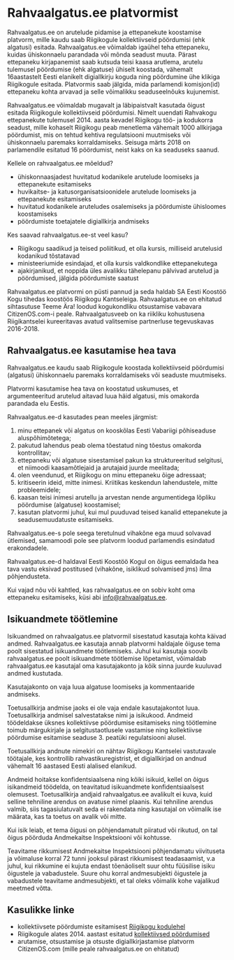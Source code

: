 # Rahvaalgatus.ee platvormist

Rahvaalgatus.ee on arutelude pidamise ja ettepanekute koostamise platvorm, mille kaudu saab Riigikogule kollektiivseid pöördumisi (ehk algatusi) esitada. Rahvaalgatus.ee võimaldab igaühel teha ettepaneku, kuidas ühiskonnaelu parandada või mõnda seadust muuta. Pärast ettepaneku kirjapanemist saab kutsuda teisi kaasa arutlema, arutelu tulemusel pöördumise (ehk algatuse) ühiselt koostada, vähemalt 16aastastelt Eesti elanikelt digiallkirju koguda ning pöördumine ühe klikiga Riigikogule esitada. Platvormis saab jälgida, mida parlamendi komisjon(id) ettepaneku kohta arvavad ja selle võimalikku seaduseelnõuks kujunemist.

Rahvaalgatus.ee võimaldab mugavalt ja läbipaistvalt kasutada õigust esitada Riigikogule kollektiivseid pöördumisi. Nimelt uuendati Rahvakogu ettepanekute tulemusel 2014. aasta kevadel Riigikogu töö- ja kodukorra seadust, mille kohaselt Riigikogu peab menetlema vähemalt 1000 allkirjaga pöördumist, mis on tehtud kehtiva regulatsiooni muutmiseks või ühiskonnaelu paremaks korraldamiseks. Seisuga märts 2018 on parlamendile esitatud 16 pöördumist, neist kaks on ka seaduseks saanud.

Kellele on rahvaalgatus.ee mõeldud?

- ühiskonnaasjadest huvitatud kodanikele arutelude loomiseks ja ettepanekute esitamiseks
- huvikaitse- ja katusorganisatsioonidele arutelude loomiseks ja ettepanekute esitamiseks
- huvitatud kodanikele aruteludes osalemiseks ja pöördumiste ühisloomes koostamiseks
- pöördumiste toetajatele digiallkirja andmiseks

Kes saavad rahvaalgatus.ee-st veel kasu?

- Riigikogu saadikud ja teised poliitikud, et olla kursis, milliseid arutelusid kodanikud tõstatavad
- ministeeriumide esindajad, et olla kursis valdkondlike ettepanekutega
- ajakirjanikud, et noppida üles avalikku tähelepanu pälvivad arutelud ja pöördumised, jälgida pöördumiste saatust

Rahvaalgatus.ee platvormi on püsti pannud ja seda haldab SA Eesti Koostöö Kogu tihedas koostöös Riigikogu Kantseleiga.
Rahvaalgatus.ee on ehitatud sihtasutuse Teeme Ära! loodud kogukondliku otsustamise vabavara CitizenOS.com-i peale. Rahvaalgatusveeb on ka riikliku kohustusena Riigikantselei kureeritavas avatud valitsemise partnerluse tegevuskavas 2016-2018.

## <a id="tos"></a> Rahvaalgatus.ee kasutamise hea tava
Rahvaalgatus.ee kaudu saab Riigikogule koostada kollektiivseid pöördumisi (algatusi) ühiskonnaelu paremaks korraldamiseks või seaduste muutmiseks.

Platvormi kasutamise hea tava on koostatud uskumuses, et argumenteeritud arutelud aitavad luua häid algatusi, mis omakorda parandada elu Eestis.

Rahvaalgatus.ee-d kasutades pean meeles järgmist:

1. minu ettepanek või algatus on kooskõlas Eesti Vabariigi põhiseaduse aluspõhimõtetega;
2. pakutud lahendus peab olema tõestatud ning tõestus omakorda kontrollitav;
3. ettepaneku või algatuse sisestamisel pakun ka struktureeritud selgitusi, et niimoodi kaasamõtlejaid ja arutajaid juurde meelitada;
4. olen veendunud, et Riigikogu on minu ettepaneku õige adressaat;
5. kritiseerin ideid, mitte inimesi. Kriitikas keskendun lahendustele, mitte probleemidele;
6. kaasan teisi inimesi arutellu ja arvestan nende argumentidega lõpliku pöördumise (algatuse) koostamisel;
7. kasutan platvormi juhul, kui mul puuduvad teised kanalid ettepanekute ja seadusemuudatuste esitamiseks.

Rahvaalgatus.ee-s pole seega teretulnud vihakõne ega muud solvavad ütlemised, samamoodi pole see platvorm loodud parlamendis esindatud erakondadele.

Rahvaalgatus.ee-d haldaval Eesti Koostöö Kogul on õigus eemaldada hea tava vastu eksivad postitused (vihakõne, isiklikud solvamised jms) ilma põhjendusteta.

Kui vajad nõu või kahtled, kas rahvaalgatus.ee on sobiv koht oma ettepaneku esitamiseks, küsi abi info@rahvaalgatus.ee.


## Isikuandmete töötlemine

Isikuandmed on rahvaalgatus.ee platvormil sisestatud kasutaja kohta käivad andmed. Rahvaalgatus.ee kasutaja annab platvormi haldajale õiguse tema poolt sisestatud isikuandmete töötlemiseks. Juhul kui kasutaja soovib rahvaalgatus.ee poolt isikuandmete töötlemise lõpetamist, võimaldab rahvaalgatus.ee kasutajal oma kasutajakonto ja kõik sinna juurde kuuluvad andmed kustutada.

Kasutajakonto on vaja luua algatuse loomiseks ja kommentaaride andmiseks.

Toetusallkirja andmise jaoks ei ole vaja endale kasutajakontot luua. Toetusallkirja andmisel salvestatakse nimi ja isikukood.  Andmeid töödeldakse üksnes kollektiivse pöördumise esitamiseks ning töötlemine toimub märgukirjale ja selgitustaotlusele vastamise ning kollektiivse pöördumise esitamise seaduse 3. peatüki regulatsiooni alusel.

Toetusallkirja andnute nimekiri on nähtav Riigikogu Kantselei vastutavale töötajale, kes kontrollib rahvastikuregistrist, et digiallkirjad on andnud vähemalt 16 aastased Eesti alalised elanikud.

Andmeid hoitakse konfidentsiaalsena ning kõiki isikuid, kellel on õigus isikandmeid töödelda, on teavitatud isikuandmete konfidentsiaalsest olemusest. Toetusallkirja andjaid rahvaalgatus.ee  avalikult ei kuva,  kuid selline tehniline arendus on avatuse nimel plaanis. Kui tehniline arendus valmib, siis tagasiulatuvalt seda ei rakendata ning kasutajal on võimalik ise määrata, kas ta toetus on avalik või mitte.

Kui isik leiab, et tema õigusi on põhjendamatult piiratud või rikutud, on tal õigus pöörduda Andmekaitse Inspektsiooni või kohtusse.

Teavitame rikkumisest Andmekaitse Inspektsiooni põhjendamatu viivituseta ja võimaluse korral 72 tunni jooksul pärast rikkumisest teadasaamist, v.a juhul, kui rikkumine ei kujuta endast tõenäoliselt suur ohtu füüsilise isiku õigustele ja vabadustele. Suure ohu korral andmesubjekti õigustele ja vabadustele teavitame andmesubjekti, et tal oleks võimalik kohe vajalikud meetmed võtta.


## Kasulikke linke

- kollektiivsete pöördumiste esitamisest [Riigikogu kodulehel](https://www.riigikogu.ee/tutvustus-ja-ajalugu/raakige-kaasa/esitage-kollektiivne-poordumine/)
- Riigikogule alates 2014. aastast esitatud [kollektiivsed pöördumised](https://www.riigikogu.ee/tutvustus-ja-ajalugu/raakige-kaasa/esitage-kollektiivne-poordumine/riigikogule-esitatud-kollektiivsed-poordumised/)
- arutamise, otsustamise ja otsuste digiallkirjastamise platvorm CitizenOS.com (mille peale rahvaalgatus.ee on ehitatud)
